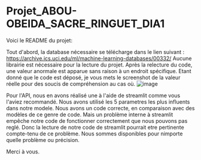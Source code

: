 # Projet_ABOU-OBEIDA_SACRE_RINGUET_DIA1

Voici le README du projet: 

Tout d'abord, la database nécessaire se télécharge dans le lien suivant : https://archive.ics.uci.edu/ml/machine-learning-databases/00332/
Aucune librairie est nécessaire pour la lecture du projet. 
Après la relecture du code, une valeur anormale est apparue sans raison à un endroit spécifique. Etant donné que le code est déposé, je vous mets le screenshot de la valeur réelle pour des soucis de compréhension au cas où. 
![image](https://user-images.githubusercontent.com/114484306/206050688-a0d2f88a-ee47-4078-a226-4c650a63c350.png)

Pour l'API, nous en avons réalisé une à l'aide de streamlit comme vous l'aviez recommandé. Nous avons utilisé les 5 parametres les plus influents dans notre modele.
Nous avons un code correcte, en comparaison avec des modèles de ce genre de code. Mais un problème interne à streamlit empêche notre code de fonctionner correctement que nous pouvons pas reglé. Donc la lecture de notre code de streamlit pourrait etre pertinente compte-tenu de ce problème. 
Nous sommes disponibles pour nimporte quelle problème ou précision. 

Merci à vous. 


